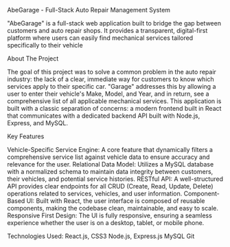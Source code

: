 AbeGarage - Full-Stack Auto Repair Management System


"AbeGarage" is a full-stack web application built to bridge the gap between customers and auto repair shops.
It provides a transparent, digital-first platform where users can easily find mechanical services tailored specifically to their vehicle





 About The Project

 
The goal of this project was to solve a common problem in the auto repair industry: the lack of a clear, immediate way for customers to know which services apply to their specific car. "Garage" addresses this by allowing a user to enter their vehicle's Make, Model, and Year, and in return, see a comprehensive list of all applicable mechanical services.
This application is built with a classic separation of concerns: a modern frontend built in React that communicates with a dedicated backend API built with Node.js, Express, and MySQL.

 Key Features

 
Vehicle-Specific Service Engine: A core feature that dynamically filters a comprehensive service list against vehicle data to ensure accuracy and relevance for the user.
Relational Data Model: Utilizes a MySQL database with a normalized schema to maintain data integrity between customers, their vehicles, and potential service histories.
RESTful API: A well-structured API provides clear endpoints for all CRUD (Create, Read, Update, Delete) operations related to services, vehicles, and user information.
Component-Based UI: Built with React, the user interface is composed of reusable components, making the codebase clean, maintainable, and easy to scale.
Responsive First Design: The UI is fully responsive, ensuring a seamless experience whether the user is on a desktop, tablet, or mobile phone.


Technologies Used:
React.js, CSS3
Node.js, 
Express.js
MySQL
Git
